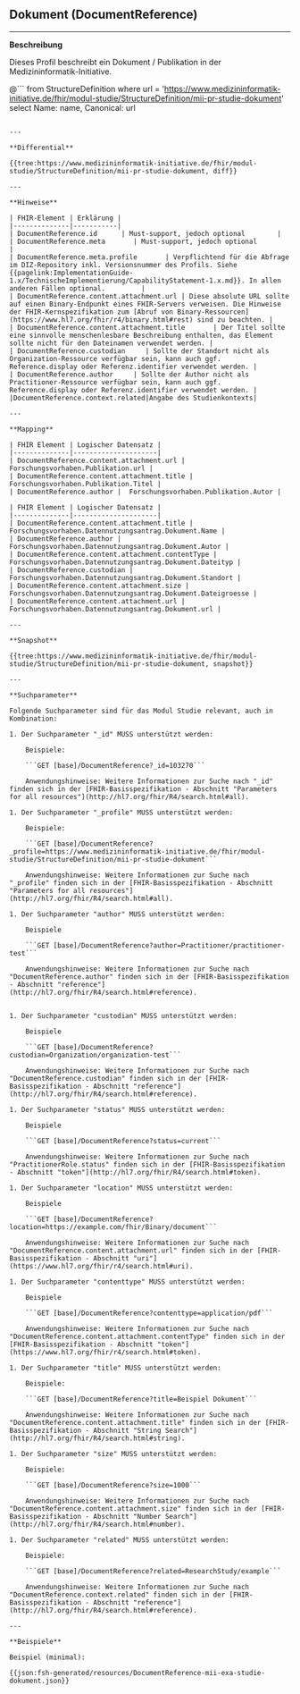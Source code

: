 ## Dokument (DocumentReference)

---

**Beschreibung**

Dieses Profil beschreibt ein Dokument / Publikation in der Medizininformatik-Initiative.

@```
from StructureDefinition where url = 'https://www.medizininformatik-initiative.de/fhir/modul-studie/StructureDefinition/mii-pr-studie-dokument' select Name: name, Canonical: url
```

---

**Differential**

{{tree:https://www.medizininformatik-initiative.de/fhir/modul-studie/StructureDefinition/mii-pr-studie-dokument, diff}}

---

**Hinweise**

| FHIR-Element | Erklärung |
|--------------|-----------|
| DocumentReference.id      | Must-support, jedoch optional        |
| DocumentReference.meta       | Must-support, jedoch optional         |
| DocumentReference.meta.profile       | Verpflichtend für die Abfrage im DIZ-Repository inkl. Versionsnummer des Profils. Siehe {{pagelink:ImplementationGuide-1.x/TechnischeImplementierung/CapabilityStatement-1.x.md}}. In allen anderen Fällen optional.         |
| DocumentReference.content.attachment.url | Diese absolute URL sollte auf einen Binary-Endpunkt eines FHIR-Servers verweisen. Die Hinweise der FHIR-Kernspezifikation zum [Abruf von Binary-Ressourcen](https://www.hl7.org/fhir/r4/binary.html#rest) sind zu beachten. |
| DocumentReference.content.attachment.title       | Der Titel sollte eine sinnvolle menschenlesbare Beschreibung enthalten, das Element sollte nicht für den Dateinamen verwendet werden. |
| DocumentReference.custodian     | Sollte der Standort nicht als Organization-Ressource verfügbar sein, kann auch ggf. Reference.display oder Referenz.identifier verwendet werden. |
| DocumentReference.author     | Sollte der Author nicht als Practitioner-Ressource verfügbar sein, kann auch ggf. Reference.display oder Referenz.identifier verwendet werden. |
|DocumentReference.context.related|Angabe des Studienkontexts|

---

**Mapping**

| FHIR Element | Logischer Datensatz |
|--------------|---------------------|
| DocumentReference.content.attachment.url |  Forschungsvorhaben.Publikation.url |
| DocumentReference.content.attachment.title |  Forschungsvorhaben.Publikation.Titel |
| DocumentReference.author |  Forschungsvorhaben.Publikation.Autor |

| FHIR Element | Logischer Datensatz |
|--------------|---------------------|
| DocumentReference.content.attachment.title |  Forschungsvorhaben.Datennutzungsantrag.Dokument.Name |
| DocumentReference.author |  Forschungsvorhaben.Datennutzungsantrag.Dokument.Autor |
| DocumentReference.content.attachment.contentType |  Forschungsvorhaben.Datennutzungsantrag.Dokument.Dateityp |
| DocumentReference.custodian |  Forschungsvorhaben.Datennutzungsantrag.Dokument.Standort |
| DocumentReference.content.attachment.size |  Forschungsvorhaben.Datennutzungsantrag.Dokument.Dateigroesse |
| DocumentReference.content.attachment.url |  Forschungsvorhaben.Datennutzungsantrag.Dokument.url |

---

**Snapshot**

{{tree:https://www.medizininformatik-initiative.de/fhir/modul-studie/StructureDefinition/mii-pr-studie-dokument, snapshot}}

---

**Suchparameter**

Folgende Suchparameter sind für das Modul Studie relevant, auch in Kombination:

1. Der Suchparameter "_id" MUSS unterstützt werden:

    Beispiele:

    ```GET [base]/DocumentReference?_id=103270```

    Anwendungshinweise: Weitere Informationen zur Suche nach "_id" finden sich in der [FHIR-Basisspezifikation - Abschnitt "Parameters for all resources"](http://hl7.org/fhir/R4/search.html#all).

1. Der Suchparameter "_profile" MUSS unterstützt werden:

    Beispiele:

    ```GET [base]/DocumentReference?_profile=https://www.medizininformatik-initiative.de/fhir/modul-studie/StructureDefinition/mii-pr-studie-dokument```

    Anwendungshinweise: Weitere Informationen zur Suche nach "_profile" finden sich in der [FHIR-Basisspezifikation - Abschnitt "Parameters for all resources"](http://hl7.org/fhir/R4/search.html#all).

1. Der Suchparameter "author" MUSS unterstützt werden:

    Beispiele

    ```GET [base]/DocumentReference?author=Practitioner/practitioner-test```

    Anwendungshinweise: Weitere Informationen zur Suche nach "DocumentReference.author" finden sich in der [FHIR-Basisspezifikation - Abschnitt "reference"](http://hl7.org/fhir/R4/search.html#reference).


1. Der Suchparameter "custodian" MUSS unterstützt werden:

    Beispiele

    ```GET [base]/DocumentReference?custodian=Organization/organization-test```

    Anwendungshinweise: Weitere Informationen zur Suche nach "DocumentReference.custodian" finden sich in der [FHIR-Basisspezifikation - Abschnitt "reference"](http://hl7.org/fhir/R4/search.html#reference).

1. Der Suchparameter "status" MUSS unterstützt werden:

    Beispiele

    ```GET [base]/DocumentReference?status=current```

    Anwendungshinweise: Weitere Informationen zur Suche nach "PractitionerRole.status" finden sich in der [FHIR-Basisspezifikation - Abschnitt "token"](http://hl7.org/fhir/R4/search.html#token).

1. Der Suchparameter "location" MUSS unterstützt werden:

    Beispiele

    ```GET [base]/DocumentReference?location=https://example.com/fhir/Binary/document```

    Anwendungshinweise: Weitere Informationen zur Suche nach "DocumentReference.content.attachment.url" finden sich in der [FHIR-Basisspezifikation - Abschnitt "uri"](https://www.hl7.org/fhir/r4/search.html#uri).

1. Der Suchparameter "contenttype" MUSS unterstützt werden:

    Beispiele

    ```GET [base]/DocumentReference?contenttype=application/pdf```

    Anwendungshinweise: Weitere Informationen zur Suche nach "DocumentReference.content.attachment.contentType" finden sich in der [FHIR-Basisspezifikation - Abschnitt "token"](https://www.hl7.org/fhir/r4/search.html#token).

1. Der Suchparameter "title" MUSS unterstützt werden:

    Beispiele:

    ```GET [base]/DocumentReference?title=Beispiel Dokument```

    Anwendungshinweise: Weitere Informationen zur Suche nach "DocumentReference.content.attachment.title" finden sich in der [FHIR-Basisspezifikation - Abschnitt "String Search"](http://hl7.org/fhir/R4/search.html#string).

1. Der Suchparameter "size" MUSS unterstützt werden:

    Beispiele:

    ```GET [base]/DocumentReference?size=1000```

    Anwendungshinweise: Weitere Informationen zur Suche nach "DocumentReference.content.attachment.size" finden sich in der [FHIR-Basisspezifikation - Abschnitt "Number Search"](http://hl7.org/fhir/R4/search.html#number).

1. Der Suchparameter "related" MUSS unterstützt werden:

    Beispiele:

    ```GET [base]/DocumentReference?related=ResearchStudy/example```

    Anwendungshinweise: Weitere Informationen zur Suche nach "DocumentReference.context.related" finden sich in der [FHIR-Basisspezifikation - Abschnitt "reference"](http://hl7.org/fhir/R4/search.html#reference).

---

**Beispiele**

Beispiel (minimal):

{{json:fsh-generated/resources/DocumentReference-mii-exa-studie-dokument.json}}